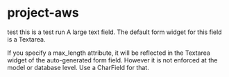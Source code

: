 # project-aws
test 
this is a test run
A large text field. The default form widget for this field is a Textarea.

If you specify a max_length attribute, it will be reflected in the Textarea widget of the auto-generated form field. However it is not enforced at the model or database level. Use a CharField for that.
